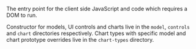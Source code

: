 The entry point for the client side JavaScript and code which requires a DOM to run.

Constructor for models, UI controls and charts live in the `model`, `controls` and `chart` directories respectively. Chart types with specific model and chart prototype overrides live in the `chart-types` directory.